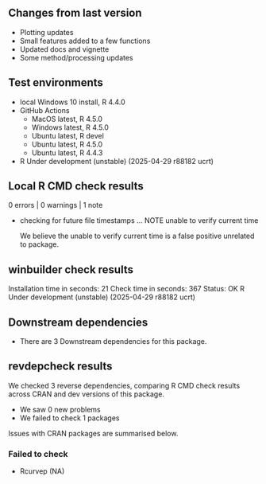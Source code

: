 ## Changes from last version

* Plotting updates
* Small features added to a few functions
* Updated docs and vignette
* Some method/processing updates

## Test environments

* local Windows 10 install, R 4.4.0
* GitHub Actions
  * MacOS latest, R 4.5.0
  * Windows latest, R 4.5.0
  * Ubuntu latest, R devel
  * Ubuntu latest, R 4.5.0
  * Ubuntu latest, R 4.4.3
* R Under development (unstable) (2025-04-29 r88182 ucrt)
    
## Local R CMD check results

0 errors | 0 warnings | 1 note

* checking for future file timestamps ... NOTE
  unable to verify current time
  
  We believe the unable to verify current time is a false positive unrelated to package.

## winbuilder check results
Installation time in seconds: 21
Check time in seconds: 367
Status: OK
R Under development (unstable) (2025-04-29 r88182 ucrt)

## Downstream dependencies

* There are 3 Downstream dependencies for this package.

## revdepcheck results

We checked 3 reverse dependencies, comparing R CMD check results across CRAN and dev versions of this package.

 * We saw 0 new problems
 * We failed to check 1 packages

Issues with CRAN packages are summarised below.

### Failed to check

* Rcurvep (NA)

